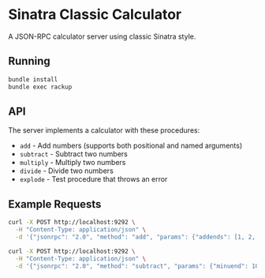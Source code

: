 # Sinatra Classic Calculator

A JSON-RPC calculator server using classic Sinatra style.

## Running

```sh
bundle install
bundle exec rackup
```

## API

The server implements a calculator with these procedures:

- `add` - Add numbers (supports both positional and named arguments)
- `subtract` - Subtract two numbers  
- `multiply` - Multiply two numbers
- `divide` - Divide two numbers
- `explode` - Test procedure that throws an error

## Example Requests

```sh
curl -X POST http://localhost:9292 \
  -H "Content-Type: application/json" \
  -d '{"jsonrpc": "2.0", "method": "add", "params": {"addends": [1, 2, 3]}, "id": 1}'

curl -X POST http://localhost:9292 \
  -H "Content-Type: application/json" \
  -d '{"jsonrpc": "2.0", "method": "subtract", "params": {"minuend": 10, "subtrahend": 3}, "id": 2}'
```